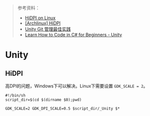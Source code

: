 > 参考资料：
>
> - [HiDPI on Linux](https://www.youtube.com/watch?v=6N5zUS9Qv9E)
> - [[Archlinux] HiDPI](https://wiki.archlinux.org/title/HiDPI_(%E7%AE%80%E4%BD%93%E4%B8%AD%E6%96%87))
> - [Unity Git 管理最佳实践](https://zhuanlan.zhihu.com/p/57468011)
> - [Learn How to Code in C# for Beginners - Unity](https://unity.com/how-to/learning-c-sharp-unity-beginners)

# Unity

## HiDPI

高DPI的问题，Windows下可以解决。Linux下需要设置 `GDK_SCALE = 2`。

```shell
#!/bin/sh
script_dir=$(cd $(dirname $0);pwd)

GDK_SCALE=2 GDK_DPI_SCALE=0.5 $script_dir/_Unity $*
```

